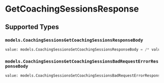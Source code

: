 # GetCoachingSessionsResponse


## Supported Types

### `models.CoachingSessionsGetCoachingSessionsResponseBody`

```python
value: models.CoachingSessionsGetCoachingSessionsResponseBody = /* values here */
```

### `models.CoachingSessionsGetCoachingSessionsBadRequestErrorResponseBody`

```python
value: models.CoachingSessionsGetCoachingSessionsBadRequestErrorResponseBody = /* values here */
```

